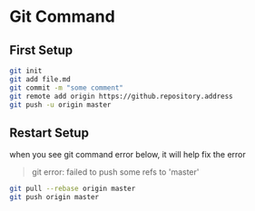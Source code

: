 # Git Command

## First Setup
```bash
git init
git add file.md
git commit -m "some comment"
git remote add origin https://github.repository.address
git push -u origin master
```

## Restart Setup
when you see git command error below, it will help fix the error
> git error: failed to push some refs to 'master'
```bash
git pull --rebase origin master
git push origin master
```